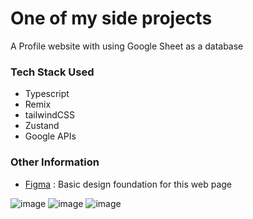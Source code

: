 # One of my side projects

A Profile website with using Google Sheet as a database

### Tech Stack Used
- Typescript
- Remix
- tailwindCSS
- Zustand
- Google APIs

### Other Information

- [Figma](https://www.figma.com/design/ZqfNvuJB4VSnq2XfWT22Yk/%EC%9D%B4%EC%A7%80%ED%9B%88%EB%8B%98-%ED%94%84%EB%A1%9C%ED%95%84-%EC%82%AC%EC%9D%B4%ED%8A%B8-%EA%B4%80%EB%A0%A8?node-id=0-1&t=2G7McntvNAyzTqQH-1) : Basic design foundation for this web page

![image](https://github.com/user-attachments/assets/600b8169-1afe-4650-aa42-f65151afdb8a)
![image](https://github.com/user-attachments/assets/a2d62cdc-109a-4c6c-867a-2dbb4d9f9dcb)
![image](https://github.com/user-attachments/assets/36405ff9-6c0a-48a7-96c4-5b0e4e9e86f8)


